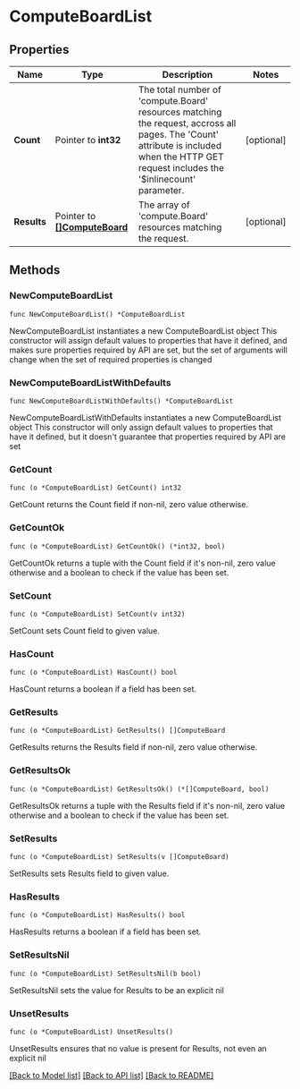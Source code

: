 # ComputeBoardList

## Properties

Name | Type | Description | Notes
------------ | ------------- | ------------- | -------------
**Count** | Pointer to **int32** | The total number of &#39;compute.Board&#39; resources matching the request, accross all pages. The &#39;Count&#39; attribute is included when the HTTP GET request includes the &#39;$inlinecount&#39; parameter. | [optional] 
**Results** | Pointer to [**[]ComputeBoard**](ComputeBoard.md) | The array of &#39;compute.Board&#39; resources matching the request. | [optional] 

## Methods

### NewComputeBoardList

`func NewComputeBoardList() *ComputeBoardList`

NewComputeBoardList instantiates a new ComputeBoardList object
This constructor will assign default values to properties that have it defined,
and makes sure properties required by API are set, but the set of arguments
will change when the set of required properties is changed

### NewComputeBoardListWithDefaults

`func NewComputeBoardListWithDefaults() *ComputeBoardList`

NewComputeBoardListWithDefaults instantiates a new ComputeBoardList object
This constructor will only assign default values to properties that have it defined,
but it doesn't guarantee that properties required by API are set

### GetCount

`func (o *ComputeBoardList) GetCount() int32`

GetCount returns the Count field if non-nil, zero value otherwise.

### GetCountOk

`func (o *ComputeBoardList) GetCountOk() (*int32, bool)`

GetCountOk returns a tuple with the Count field if it's non-nil, zero value otherwise
and a boolean to check if the value has been set.

### SetCount

`func (o *ComputeBoardList) SetCount(v int32)`

SetCount sets Count field to given value.

### HasCount

`func (o *ComputeBoardList) HasCount() bool`

HasCount returns a boolean if a field has been set.

### GetResults

`func (o *ComputeBoardList) GetResults() []ComputeBoard`

GetResults returns the Results field if non-nil, zero value otherwise.

### GetResultsOk

`func (o *ComputeBoardList) GetResultsOk() (*[]ComputeBoard, bool)`

GetResultsOk returns a tuple with the Results field if it's non-nil, zero value otherwise
and a boolean to check if the value has been set.

### SetResults

`func (o *ComputeBoardList) SetResults(v []ComputeBoard)`

SetResults sets Results field to given value.

### HasResults

`func (o *ComputeBoardList) HasResults() bool`

HasResults returns a boolean if a field has been set.

### SetResultsNil

`func (o *ComputeBoardList) SetResultsNil(b bool)`

 SetResultsNil sets the value for Results to be an explicit nil

### UnsetResults
`func (o *ComputeBoardList) UnsetResults()`

UnsetResults ensures that no value is present for Results, not even an explicit nil

[[Back to Model list]](../README.md#documentation-for-models) [[Back to API list]](../README.md#documentation-for-api-endpoints) [[Back to README]](../README.md)


